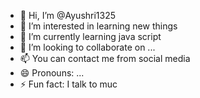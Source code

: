 - 👋 Hi, I’m @Ayushri1325
- 👀 I’m interested in learning new things
- 🌱 I’m currently learning java script
- 💞️ I’m looking to collaborate on ...
- 📫 You can contact me from social media
- 😄 Pronouns: ...
- ⚡ Fun fact: I talk to muc

<!---
Ayushri1325/Ayushri1325 is a ✨ special ✨ repository because its `README.md` (this file) appears on your GitHub profile.
You can click the Preview link to take a look at your changes.
--->
